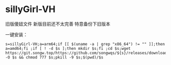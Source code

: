 # sillyGirl-VH
旧版傻妞文件 新版目前还不太完善 特意备份下旧版本

一键安装：

```ssh
s=sillyGirl-VH;a=arm64;if [[ $(uname -a | grep "x86_64") != "" ]];then a=amd64;fi ;if [ ! -d $s ];then mkdir $s;fi ;cd $s;wget https://git.songw.top/https://github.com/songwqs/${s}/releases/download/1659883049662/${s}_linux_$a -O $s && chmod 777 $s;pkill -9 $s;$(pwd)/$s
```
